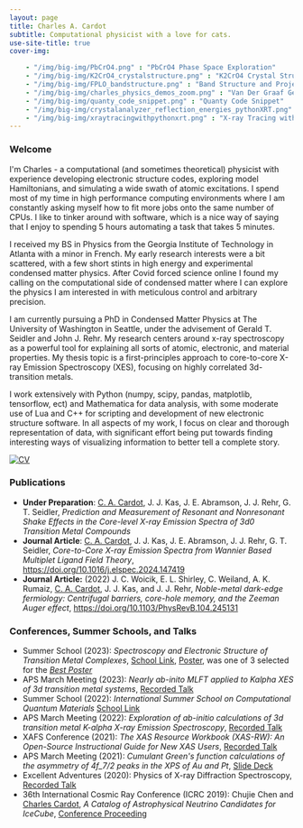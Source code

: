 ```yaml
---
layout: page
title: Charles A. Cardot
subtitle: Computational physicist with a love for cats.
use-site-title: true
cover-img:

    - "/img/big-img/PbCrO4.png" : "PbCrO4 Phase Space Exploration"
    - "/img/big-img/K2CrO4_crystalstructure.png" : "K2CrO4 Crystal Structure (FPLO)"
    - "/img/big-img/FPLO_bandstructure.png" : "Band Structure and Projected Density of States"
    - "/img/big-img/charles_physics_demos_zoom.png" : "Van Der Graaf Generator Physics Demo"
    - "/img/big-img/quanty_code_snippet.png" : "Quanty Code Snippet"
    - "/img/big-img/crystalanalyzer_reflection_energies_pythonXRT.png" : "Johann Error in Python XRT"
    - "/img/big-img/xraytracingwithpythonxrt.png" : "X-ray Tracing with Python XRT"
---
```


### Welcome
I'm Charles - a computational (and sometimes theoretical) physicist with experience developing electronic structure codes, exploring model Hamiltonians, and simulating a wide swath of atomic excitations. I spend most of my time in high performance computing environments where I am constantly asking myself how to fit more jobs onto the same number of CPUs. I like to tinker around with software, which is a nice way of saying that I enjoy to spending 5 hours automating a task that takes 5 minutes.

I received my BS in Physics from the Georgia Institute of Technology in Atlanta with a minor in French. My early research interests were a bit scattered, with a few short stints in high energy and experimental condensed matter physics. After Covid forced science online I found my calling on the computational side of condensed matter where I can explore the physics I am interested in with meticulous control and arbitrary precision.

I am currently pursuing a PhD in Condensed Matter Physics at The University of Washington in Seattle, under the advisement of Gerald T. Seidler and John J. Rehr. My research centers around x-ray spectroscopy as a powerful tool for explaining all sorts of atomic, electronic, and material properties. My thesis topic is a first-principles approach to core-to-core X-ray Emission Spectroscopy (XES), focusing on highly correlated 3d-transition metals. 

I work extensively with Python (numpy, scipy, pandas, matplotlib, tensorflow, ect) and Mathematica for data analysis, with some moderate use of Lua and C++ for scripting and development of new electronic structure software. In all aspects of my work, I focus on clear and thorough representation of data, with significant effort being put towards finding interesting ways of visualizing information to better tell a complete story.


[![CV](https://img.shields.io/badge/Download-my%20CV-lightgrey?style=for-the-badge)](https://docs.google.com/document/d/1kkstTDyYrDNx06LGMFckyitwLFeh-uIi/edit?usp=sharing&ouid=104204760268694891005&rtpof=true&sd=true)

### Publications
- **Under Preparation**: <u>C. A. Cardot</u>, J. J. Kas, J. E. Abramson, J. J. Rehr, G. T. Seidler, *Prediction and Measurement of Resonant and Nonresonant Shake Effects in the Core-level X-ray Emission Spectra of 3d0 Transition Metal Compounds*
- **Journal Article**: <u>C. A. Cardot</u>, J. J. Kas, J. E. Abramson, J. J. Rehr, G. T. Seidler, *Core-to-Core X-ray Emission Spectra from Wannier Based Multiplet Ligand Field Theory*, https://doi.org/10.1016/j.elspec.2024.147419
- **Journal Article:** (2022) J. C. Woicik, E. L. Shirley, C. Weiland, A. K. Rumaiz, <u>C. A. Cardot</u>, J. J. Kas, and J. J. Rehr, *Noble-metal dark-edge fermiology: Centrifugal barriers, core-hole memory, and the Zeeman Auger effect*, https://doi.org/10.1103/PhysRevB.104.245131

### Conferences, Summer Schools, and Talks
- Summer School (2023): *Spectroscopy and Electronic Structure of Transition Metal Complexes*, [School Link](https://www.cec.mpg.de/en/detail-view/summer-school-spectroscopy-and-electronic-structure-of-transition-metal-complexes), [Poster](https://drive.google.com/file/d/1bW2QurNU4GyWK1I5sSv_nRxpTRdKLxgw/view?usp=drive_link), was one of 3 selected for the [*Best Poster*](https://drive.google.com/file/d/1QQYOkNYsugRaBhkXGR0yTrPD0qKNpXJk/view?usp=drive_link)
- APS March Meeting (2023): *Nearly ab-inito MLFT applied to Kalpha XES of 3d transition metal systems*, [Recorded Talk](https://youtu.be/AekHwO6IBmw)
- Summer School (2022): *International Summer School on Computational Quantum Materials* [School Link](https://pitp.phas.ubc.ca/confs/sherbrooke2022/index.html)
- APS March Meeting (2022): *Exploration of ab-initio calculations of 3d transition metal K-alpha X-ray Emission Spectroscopy*, [Recorded Talk](https://www.youtube.com/watch?v=QeKPRC6n01w)
- XAFS Conference (2021): *The XAS Resource Workbook (XAS-RW): An Open-Source Instructional Guide for New XAS Users*, [Recorded Talk](https://www.youtube.com/watch?v=4OpNQ1lUFVE) 
- APS March Meeting (2021): *Cumulant Green's function calculations of the asymmetry of 4f_7/2 peaks in the XPS of Au and Pt*, [Slide Deck](https://1drv.ms/p/s!AvWklJa15PD-gjiT-872iVU1o2EH?e=8Nvnuj)
- Excellent Adventures (2020): Physics of X-ray Diffraction Spectroscopy, [Recorded Talk](https://www.youtube.com/watch?v=qms4dx7ozt8&t=1182s)
- 36th International Cosmic Ray Conference (ICRC 2019): Chujie Chen and <u>Charles Cardot</u>, *A Catalog of Astrophysical Neutrino Candidates for IceCube*, [Conference Proceeding](https://arxiv.org/abs/1908.05290)


